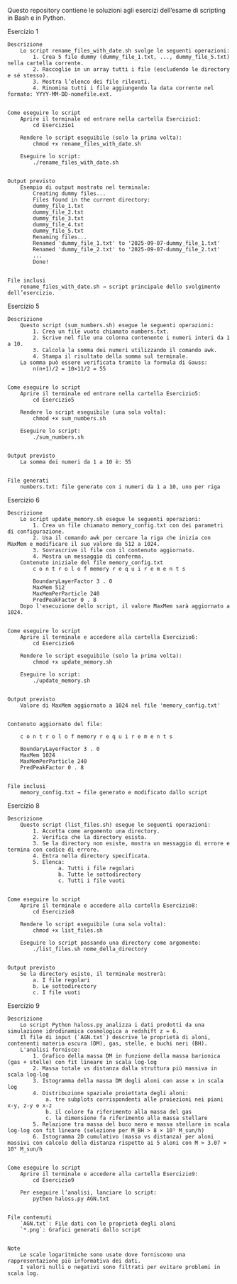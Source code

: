 Questo repository contiene le soluzioni agli esercizi dell’esame di scripting in Bash e in Python.

Esercizio 1

    Descrizione
        Lo script rename_files_with_date.sh svolge le seguenti operazioni:
            1. Crea 5 file dummy (dummy_file_1.txt, ..., dummy_file_5.txt) nella cartella corrente.
            2. Raccoglie in un array tutti i file (escludendo le directory e sé stesso).
            3. Mostra l’elenco dei file rilevati.
            4. Rinomina tutti i file aggiungendo la data corrente nel formato: YYYY-MM-DD-nomefile.ext.


    Come eseguire lo script
        Aprire il terminale ed entrare nella cartella Esercizio1:
            cd Esercizio1

        Rendere lo script eseguibile (solo la prima volta):
            chmod +x rename_files_with_date.sh

        Eseguire lo script:
            ./rename_files_with_date.sh


    Output previsto
        Esempio di output mostrato nel terminale:
            Creating dummy files...
            Files found in the current directory:
            dummy_file_1.txt
            dummy_file_2.txt
            dummy_file_3.txt
            dummy_file_4.txt
            dummy_file_5.txt
            Renaming files...
            Renamed 'dummy_file_1.txt' to '2025-09-07-dummy_file_1.txt'
            Renamed 'dummy_file_2.txt' to '2025-09-07-dummy_file_2.txt'
            ...
            Done!


    File inclusi
        rename_files_with_date.sh → script principale dello svolgimento dell’esercizio.




Esercizio 5

    Descrizione
        Questo script (sum_numbers.sh) esegue le seguenti operazioni:
            1. Crea un file vuoto chiamato numbers.txt.
            2. Scrive nel file una colonna contenente i numeri interi da 1 a 10.
            3. Calcola la somma dei numeri utilizzando il comando awk.
            4. Stampa il risultato della somma sul terminale.
        La somma può essere verificata tramite la formula di Gauss:
            n(n+1)/2 = 10×11/2 = 55


    Come eseguire lo script
        Aprire il terminale ed entrare nella cartella Esercizio5:
            cd Esercizio5
        
        Rendere lo script eseguibile (una sola volta):
            chmod +x sum_numbers.sh

        Eseguire lo script:
            ./sum_numbers.sh


    Output previsto
        La somma dei numeri da 1 a 10 è: 55


    File generati
        numbers.txt: file generato con i numeri da 1 a 10, uno per riga



Esercizio 6

    Descrizione
        Lo script update_memory.sh esegue le seguenti operazioni:
            1. Crea un file chiamato memory_config.txt con dei parametri di configurazione.
            2. Usa il comando awk per cercare la riga che inizia con MaxMem e modificare il suo valore da 512 a 1024.
            3. Sovrascrive il file con il contenuto aggiornato.
            4. Mostra un messaggio di conferma.
        Contenuto iniziale del file memory_config.txt
            c o n t r o l o f memory r e q u i r e m e n t s

            BoundaryLayerFactor 3 . 0
            MaxMem 512
            MaxMemPerParticle 240
            PredPeakFactor 0 . 8
        Dopo l'esecuzione dello script, il valore MaxMem sarà aggiornato a 1024.


    Come eseguire lo script
        Aprire il terminale e accedere alla cartella Esercizio6:
            cd Esercizio6

        Rendere lo script eseguibile (solo la prima volta):
            chmod +x update_memory.sh

        Eseguire lo script:
            ./update_memory.sh


    Output previsto
        Valore di MaxMem aggiornato a 1024 nel file 'memory_config.txt'


    Contenuto aggiornato del file:

        c o n t r o l o f memory r e q u i r e m e n t s

        BoundaryLayerFactor 3 . 0
        MaxMem 1024
        MaxMemPerParticle 240
        PredPeakFactor 0 . 8


    File inclusi
        memory_config.txt → file generato e modificato dallo script


Esercizio 8

    Descrizione
        Questo script (list_files.sh) esegue le seguenti operazioni:
            1. Accetta come argomento una directory.
            2. Verifica che la directory esista.
            3. Se la directory non esiste, mostra un messaggio di errore e termina con codice di errore.
            4. Entra nella directory specificata.
            5. Elenca:
                    a. Tutti i file regolari
                    b. Tutte le sottodirectory
                    c. Tutti i file vuoti


    Come eseguire lo script
        Aprire il terminale e accedere alla cartella Esercizio8:
            cd Esercizio8

        Rendere lo script eseguibile (una sola volta):
            chmod +x list_files.sh

        Eseguire lo script passando una directory come argomento:
            ./list_files.sh nome_della_directory


    Output previsto
        Se la directory esiste, il terminale mostrerà:
            a. I file regolari
            b. Le sottodirectory
            c. I file vuoti



Esercizio 9

    Descrizione
        Lo script Python haloss.py analizza i dati prodotti da una simulazione idrodinamica cosmologica a redshift z = 6.  
        Il file di input (`AGN.txt`) descrive le proprietà di aloni, contenenti materia oscura (DM), gas, stelle, e buchi neri (BH).
        L'analisi fornisce:
            1. Grafico della massa DM in funzione della massa barionica (gas + stelle) con fit lineare in scala log-log
            2. Massa totale vs distanza dalla struttura più massiva in scala log-log
            3. Istogramma della massa DM degli aloni con asse x in scala log
            4. Distribuzione spaziale proiettata degli aloni: 
                a. tre subplots corrispondenti alle proiezioni nei piani x-y, z-y e x-z
                b. il colore fa riferimento alla massa del gas
                c. la dimensione fa riferimento alla massa stellare   
            5. Relazione tra massa del buco nero e massa stellare in scala log-log con fit lineare (selezione per M_BH > 8 × 10⁵ M_sun/h)  
            6. Istogramma 2D cumulativo (massa vs distanza) per aloni massivi con calcolo della distanza rispetto ai 5 aloni con M > 3.07 × 10⁹ M_sun/h


    Come eseguire lo script
        Aprire il terminale e accedere alla cartella Esercizio9:
            cd Esercizio9

        Per eseguire l’analisi, lanciare lo script:
            python haloss.py AGN.txt


    File contenuti
        `AGN.txt`: File dati con le proprietà degli aloni
        `*.png`: Grafici generati dallo script 


    Note
        Le scale logaritmiche sono usate dove forniscono una rappresentazione più informativa dei dati.
        I valori nulli o negativi sono filtrati per evitare problemi in scala log.






